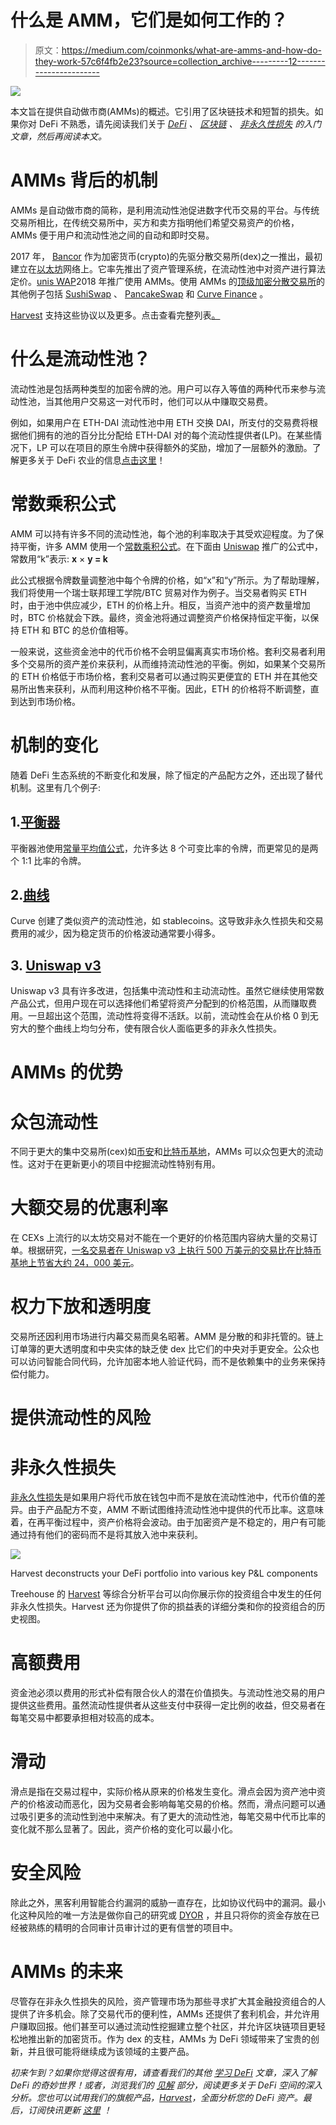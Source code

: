# 什么是 AMM，它们是如何工作的？

> 原文：<https://medium.com/coinmonks/what-are-amms-and-how-do-they-work-57c6f4fb2e23?source=collection_archive---------12----------------------->

![](img/439351cbf668ed9d9c1deb7ab32763c8.png)

本文旨在提供自动做市商(AMMs)的概述。它引用了区块链技术和短暂的损失。如果你对 DeFi 不熟悉，请先阅读我们关于 [*DeFi*](https://www.treehouse.finance/learn-defi/what-is-defi) *、* [*区块链*](https://www.treehouse.finance/learn-defi/what-is-a-blockchain) *、* [*非永久性损失*](https://www.treehouse.finance/learn-defi/what-is-impermanent-loss) *的入门文章，然后再阅读本文。*

# AMMs 背后的机制

AMMs 是自动做市商的简称，是利用流动性池促进数字代币交易的平台。与传统交易所相比，在传统交易所中，买方和卖方指明他们希望交易资产的价格，AMMs 便于用户和流动性池之间的自动和即时交易。

2017 年， [Bancor](https://www.treehouse.finance/learn-defi/bancor) 作为加密货币(crypto)的先驱分散交易所(dex)之一推出，最初建立在[以太坊](https://ethereum.org/en/)网络上。它率先推出了资产管理系统，在流动性池中对资产进行算法定价。[unis WAP](https://uniswap.org/)2018 年推广使用 AMMs。使用 AMMs 的[顶级加密分散交易所](https://coinmarketcap.com/rankings/exchanges/dex/)的其他例子包括 [SushiSwap](https://app.sushi.com/swap) 、 [PancakeSwap](https://www.treehouse.finance/learn-defi/pancake-swap) 和 [Curve Finance](https://www.treehouse.finance/learn-defi/curve-finance) 。

[Harvest](https://harvest.treehouse.finance/connect?utm_source=medium&utm_medium=social&utm_campaign=promotion) 支持这些协议以及更多。点击查看完整列表[。](https://harvest.treehouse.finance/supported-protocols?utm_source=medium&utm_medium=social&utm_campaign=promotion)

# 什么是流动性池？

流动性池是包括两种类型的加密令牌的池。用户可以存入等值的两种代币来参与流动性池，当其他用户交易这一对代币时，他们可以从中赚取交易费。

例如，如果用户在 ETH-DAI 流动性池中用 ETH 交换 DAI，所支付的交易费将根据他们拥有的池的百分比分配给 ETH-DAI 对的每个流动性提供者(LP)。在某些情况下，LP 可以在项目的原生令牌中获得额外的奖励，增加了一层额外的激励。了解更多关于 DeFi 农业的信息[点击这里](https://www.treehouse.finance/learn-defi/what-is-farming)！

# 常数乘积公式

AMM 可以持有许多不同的流动性池，每个池的利率取决于其受欢迎程度。为了保持平衡，许多 AMM 使用一个[常数乘积公式](https://www.gemini.com/cryptopedia/amm-what-are-automated-market-makers#section-constant-product-formula)。在下面由 [Uniswap](https://uniswap.org/) 推广的公式中，常数用“k”表示: **x** × **y = k**

此公式根据令牌数量调整池中每个令牌的价格，如“x”和“y”所示。为了帮助理解，我们将使用一个瑞士联邦理工学院/BTC 贸易对作为例子。当交易者购买 ETH 时，由于池中供应减少，ETH 的价格上升。相反，当资产池中的资产数量增加时，BTC 价格就会下跌。最终，资金池将通过调整资产价格保持恒定平衡，以保持 ETH 和 BTC 的总价值相等。

一般来说，这些资金池中的代币价格不会明显偏离真实市场价格。套利交易者利用多个交易所的资产差价来获利，从而维持流动性池的平衡。例如，如果某个交易所的 ETH 价格低于市场价格，套利交易者可以通过购买更便宜的 ETH 并在其他交易所出售来获利，从而利用这种价格不平衡。因此，ETH 的价格将不断调整，直到达到市场价格。

# 机制的变化

随着 DeFi 生态系统的不断变化和发展，除了恒定的产品配方之外，还出现了替代机制。这里有几个例子:

## 1.[平衡器](https://balancer.fi/)

平衡器池使用[常量平均值公式](https://balancer.gitbook.io/balancer/core-concepts/protocol/index)，允许多达 8 个可变比率的令牌，而更常见的是两个 1:1 比率的令牌。

## 2.[曲线](http://curve.fi/)

Curve 创建了类似资产的流动性池，如 stablecoins。这导致非永久性损失和交易费用的减少，因为稳定货币的价格波动通常要小得多。

## 3. [Uniswap v3](https://uniswap.org/blog/uniswap-v3)

Uniswap v3 具有许多改进，包括集中流动性和主动流动性。虽然它继续使用常数产品公式，但用户现在可以选择他们希望将资产分配到的价格范围，从而赚取费用。一旦超出这个范围，流动性将变得不活跃。以前，流动性会在从价格 0 到无穷大的整个曲线上均匀分布，使有限合伙人面临更多的非永久性损失。

# AMMs 的优势

# 众包流动性

不同于更大的集中交易所(cex)如[币安](https://www.binance.com/)和[比特币基地](https://www.coinbase.com/)，AMMs 可以众包更大的流动性。这对于在更新更小的项目中挖掘流动性特别有用。

# 大额交易的优惠利率

在 CEXs 上流行的以太坊交易对不能在一个更好的价格范围内容纳大量的交易订单。根据研究，[一名交易者在 Uniswap v3 上执行 500 万美元的交易比在比特币基地上节省大约 24，000 美元](https://coingape.com/defi-exchange-uniswap-claims-its-better-than-binance-and-coinbase-in-liquidity-game/)。

# 权力下放和透明度

交易所还因利用市场进行内幕交易而臭名昭著。AMM 是分散的和非托管的。链上订单簿的更大透明度和中央实体的缺乏使 dex 比它们的中央对手更安全。公众也可以访问智能合同代码，允许加密本地人验证代码，而不是依赖集中的业务来保持偿付能力。

# 提供流动性的风险

# 非永久性损失

[非永久性损失](https://www.treehouse.finance/learn-defi/what-is-impermanent-loss)是如果用户将代币放在钱包中而不是放在流动性池中，代币价值的差异。由于产品配方不变，AMM 不断试图维持流动性池中提供的代币比率。这意味着，在再平衡过程中，资产价格将会波动。由于加密资产是不稳定的，用户有可能通过持有他们的密码而不是将其放入池中来获利。

![](img/f8cf9873c1b1ac016490a97cc7249fa1.png)

Harvest deconstructs your DeFi portfolio into various key P&L components

Treehouse 的 [Harvest](https://harvest.treehouse.finance/connect?utm_source=medium&utm_medium=social&utm_campaign=promotion) 等综合分析平台可以向你展示你的投资组合中发生的任何非永久性损失。Harvest 还为你提供了你的损益表的详细分类和你的投资组合的历史视图。

# 高额费用

资金池必须以费用的形式补偿有限合伙人的潜在价值损失。与流动性池交易的用户提供这些费用。虽然流动性提供者从这些支付中获得一定比例的收益，但交易者在每笔交易中都要承担相对较高的成本。

# 滑动

滑点是指在交易过程中，实际价格从原来的价格发生变化。滑点会因为资产池中资产的价格波动而恶化，因为交易者会影响每笔交易的价格。然而，滑点问题可以通过吸引更多的流动性到池中来解决。有了更大的流动性池，每笔交易中代币比率的变化就不那么显著了。因此，资产价格的变化可以最小化。

# 安全风险

除此之外，黑客利用智能合约漏洞的威胁一直存在，比如协议代码中的漏洞。最小化这种风险的唯一方法是做你自己的研究或 [DYOR](https://www.treehouse.finance/learn-defi/how-to-dyor) ，并且只将你的资金存放在已经被熟练的精明的合同审计员审计过的更有信誉的项目中。

# AMMs 的未来

尽管存在非永久性损失的风险，资产管理市场为那些寻求扩大其金融投资组合的人提供了许多机会。除了交易代币的便利性，AMMs 还提供了套利机会，并允许用户赚取回报。他们甚至可以通过流动性挖掘建立整个社区，并允许区块链项目更轻松地推出新的加密货币。作为 dex 的支柱，AMMs 为 DeFi 领域带来了宝贵的创新，并且很可能将继续成为该领域的主要产品。

*初来乍到？如果你觉得这很有用，请查看我们的其他* [*学习 DeFi*](https://treehouse.finance/learn-defi) *文章，深入了解 DeFi 的奇妙世界！或者，浏览我们的* [*见解*](https://treehouse.finance/insights) *部分，阅读更多关于 DeFi 空间的深入分析。您也可以试用我们的旗舰产品，*[*Harvest*](https://harvest.treehouse.finance/connect?utm_source=medium&utm_medium=content&utm_campaign=harvest)*，全面分析您的 DeFi 资产。最后，订阅快讯更新* [*这里*](https://www.treehouse.finance/newsletter?utm_source=medium&utm_medium=content&utm_campaign=treehouse%20daily) *！*